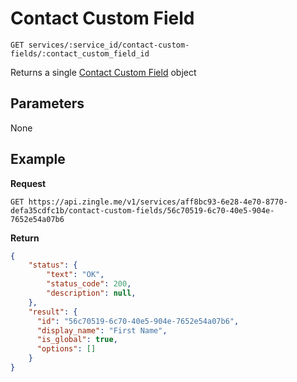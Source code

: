 # Contact Custom Field 

    GET services/:service_id/contact-custom-fields/:contact_custom_field_id
    
Returns a single [Contact Custom Field][] object

## Parameters
None

## Example
**Request**

    GET https://api.zingle.me/v1/services/aff8bc93-6e28-4e70-8770-defa35cdfc1b/contact-custom-fields/56c70519-6c70-40e5-904e-7652e54a07b6

**Return**
``` json
{
    "status": {
        "text": "OK",
        "status_code": 200,
        "description": null,
    },
    "result": {
      "id": "56c70519-6c70-40e5-904e-7652e54a07b6",
      "display_name": "First Name",
      "is_global": true,
      "options": []
    }    
}
```

[Overview - Request Modifiers]: /README.md#request-modifiers
[Contact Custom Field]: README.md
